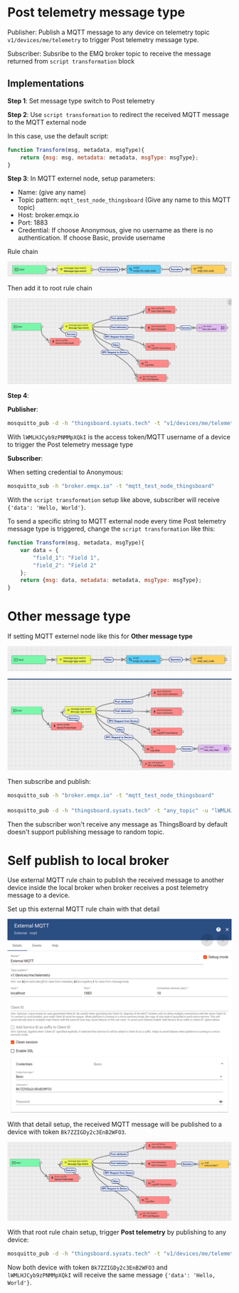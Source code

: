 # Post telemetry message type

Publisher: Publish a MQTT message to any device on telemetry topic ``v1/devices/me/telemetry`` to trigger Post telemetry message type.

Subscriber: Subsribe to the EMQ broker topic to receive the message returned from ``script transformation`` block

## Implementations

**Step 1**: Set message type switch to Post telemetry

**Step 2**: Use ``script transformation`` to redirect the received MQTT message to the MQTT external node

In this case, use the default script:

```js
function Transform(msg, metadata, msgType){
    return {msg: msg, metadata: metadata, msgType: msgType};
}
```

**Step 3**: In MQTT externel node, setup parameters:

* Name: (give any name)
* Topic pattern: ``mqtt_test_node_thingsboard`` (Give any name to this MQTT topic)
* Host: broker.emqx.io
* Port: 1883
* Credential: If choose Anonymous, give no username as there is no authentication. If choose Basic, provide username

Rule chain

![](../../../Environment/Images/external_mqtt_rule_chain.png)

Then add it to root rule chain

![](../../../Environment/Images/external_mqtt_root_rule_chain.png)

**Step 4**:

**Publisher**:

```sh
mosquitto_pub -d -h "thingsboard.sysats.tech" -t "v1/devices/me/telemetry" -u "lWMLHJCyb9zPNMMpXQkI" -m "{'data': 'Hello, World'}"
```

With ``lWMLHJCyb9zPNMMpXQkI`` is the access token/MQTT username of a device to trigger the Post telemetry message type

**Subscriber**:

When setting credential to Anonymous:

```sh
mosquitto_sub -h "broker.emqx.io" -t "mqtt_test_node_thingsboard"
```

With the ``script transformation`` setup like above, subscriber will receive ``{'data': 'Hello, World'}``.

To send a specific string to MQTT external node every time Post telemetry message type is triggered, change the ``script transformation`` like this:

```js
function Transform(msg, metadata, msgType){
    var data = {
        "field_1": "Field 1",
        "field_2": "Field 2"
    };
    return {msg: data, metadata: metadata, msgType: msgType};
}
```

# Other message type

If setting MQTT externel node like this for **Other message type**

![](../../../Environment/Images/external_mqtt_other_message_type_rule_chain.png)

![](../../../Environment/Images/external_mqtt_other_message_type_root_rule_chain.png)

Then subscribe and publish:

```sh
mosquitto_sub -h "broker.emqx.io" -t "mqtt_test_node_thingsboard"

mosquitto_pub -d -h "thingsboard.sysats.tech" -t "any_topic" -u "lWMLHJCyb9zPNMMpXQkI" -m "{'data': 'Hello, World'}"
```

Then the subscriber won't receive any message as ThingsBoard by default doesn't support publishing message to random topic.

# Self publish to local broker

Use external MQTT rule chain to publish the received message to another device inside the local broker when broker receives a post telemetry message to a device.

Set up this external MQTT rule chain with that detail

![](../../../Environment/Images/external_mqtt_local_publish_details.png)

With that detail setup, the received MQTT message will be published to a device with token ``Bk7ZZIGDy2c3EnB2WFO3``.

![](../../../Environment/Images/external_mqtt_local_publish.png)

With that root rule chain setup, trigger **Post telemetry** by publishing to any device: 

```sh
mosquitto_pub -d -h "thingsboard.sysats.tech" -t "v1/devices/me/telemetry" -u "lWMLHJCyb9zPNMMpXQkI" -m "{'data': 'Hello, World'}"
```

Now both device with token ``Bk7ZZIGDy2c3EnB2WFO3`` and ``lWMLHJCyb9zPNMMpXQkI`` will receive the same message ``{'data': 'Hello, World'}``.